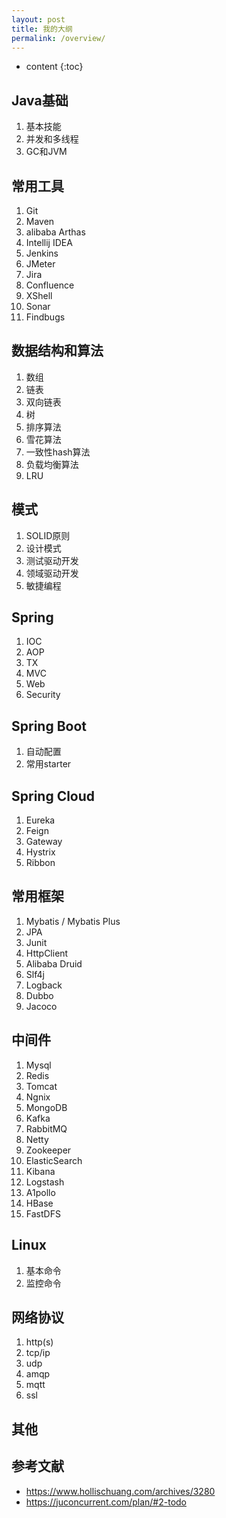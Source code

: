 ```yaml
---
layout: post
title: 我的大纲
permalink: /overview/
---
```


* content
{:toc}


## Java基础

1. 基本技能
2. 并发和多线程
3. GC和JVM

## 常用工具

1. Git
2. Maven
3. alibaba Arthas
4. Intellij IDEA
5. Jenkins
6. JMeter
7. Jira
8. Confluence
9. XShell
10. Sonar
11. Findbugs

## 数据结构和算法

1. 数组
2. 链表
3. 双向链表
4. 树
5. 排序算法
6. 雪花算法
7. 一致性hash算法
8. 负载均衡算法
9. LRU

## 模式

1. SOLID原则
2. 设计模式
3. 测试驱动开发
4. 领域驱动开发
5. 敏捷编程

## Spring

1. IOC
2. AOP
3. TX
4. MVC
5. Web
6. Security

## Spring Boot

1. 自动配置
2. 常用starter

## Spring Cloud

1. Eureka
2. Feign
3. Gateway
4. Hystrix
5. Ribbon

## 常用框架

1. Mybatis / Mybatis Plus
2. JPA
3. Junit
4. HttpClient
5. Alibaba Druid
6. Slf4j
7. Logback
8. Dubbo
9. Jacoco

## 中间件

1. Mysql
2. Redis
3. Tomcat
4. Ngnix
5. MongoDB
6. Kafka
7. RabbitMQ
8. Netty
9. Zookeeper
10. ElasticSearch
11. Kibana
12. Logstash
13. A1pollo
14. HBase
15. FastDFS

## Linux

1. 基本命令
2. 监控命令

## 网络协议

1. http(s)
2. tcp/ip
3. udp
4. amqp
5. mqtt
6. ssl

## 其他


## 参考文献

+ https://www.hollischuang.com/archives/3280
+ https://juconcurrent.com/plan/#2-todo
